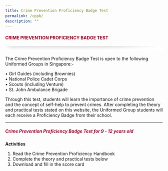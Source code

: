 ```yaml
---
title: Crime Prevention Proficiency Badge Test
permalink: /cppb/
description: ""
---
```

#### <font style="color:#a20427;">CRIME PREVENTION PROFICIENCY BADGE TEST</font>

![](/images/About/header-border.png)

The Crime Prevention Proficiency Badge Test is open to the following Uniformed Groups in Singapore:-

• Girl Guides (including Brownies)  
• National Police Cadet Corps  
• Scouts (including Venture)  
• St. John Ambulance Brigade

Through this test, students will learn the importance of crime prevention and the concept of self-help to prevent crimes. After completing the theory and practical tests stated on this website, the Uniformed Group students will each receive a Proficiency Badge from their school.

<hr>

##### <font style="color:#a20427;">Crime Prevention Proficiency Badge Test for 9 - 12 years old</font>

**Activities**

1. Read the Crime Prevention Proficiency Handbook
2. Complete the theory and practical tests below
3. Download and fill in the score card



